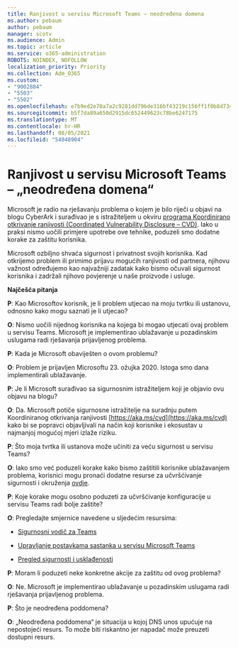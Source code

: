```yaml
---
title: Ranjivost u servisu Microsoft Teams – neodređena domena
ms.author: pebaum
author: pebaum
manager: scotv
ms.audience: Admin
ms.topic: article
ms.service: o365-administration
ROBOTS: NOINDEX, NOFOLLOW
localization_priority: Priority
ms.collection: Adm_O365
ms.custom:
- "9002884"
- "5503"
- "5502"
ms.openlocfilehash: e7b9ed2e70a7a2c9281dd796de316bf43219c156ff1f0b8d734b428a482af4d6
ms.sourcegitcommit: b5f7da89a650d2915dc652449623c78be6247175
ms.translationtype: MT
ms.contentlocale: hr-HR
ms.lasthandoff: 08/05/2021
ms.locfileid: "54048904"
---
```

# <a name="microsoft-teams-dangling-domain-vulnerability"></a>Ranjivost u servisu Microsoft Teams – „neodređena domena“

Microsoft je radio na rješavanju problema o kojem je bilo riječi u objavi na blogu CyberArk i surađivao je s istražiteljem u okviru [programa Koordinirano otkrivanje ranjivosti (Coordinated Vulnerability Disclosure – CVD)](https://aka.ms/cvd). Iako u praksi nismo uočili primjere upotrebe ove tehnike, poduzeli smo dodatne korake za zaštitu korisnika.

Microsoft ozbiljno shvaća sigurnost i privatnost svojih korisnika. Kad otkrijemo problem ili primimo prijavu mogućih ranjivosti od partnera, njihovu važnost određujemo kao najvažniji zadatak kako bismo očuvali sigurnost korisnika i zadržali njihovo povjerenje u naše proizvode i usluge.

**Najčešća pitanja**

**P**: Kao Microsoftov korisnik, je li problem utjecao na moju tvrtku ili ustanovu, odnosno kako mogu saznati je li utjecao?

**O**: Nismo uočili nijednog korisnika na kojega bi mogao utjecati ovaj problem u servisu Teams. Microsoft je implementirao ublažavanje u pozadinskim uslugama radi rješavanja prijavljenog problema.

**P**: Kada je Microsoft obaviješten o ovom problemu?

**O**: Problem je prijavljen Microsoftu 23. ožujka 2020. Istoga smo dana implementirali ublažavanje.

**P**: Je li Microsoft surađivao sa sigurnosnim istražiteljem koji je objavio ovu objavu na blogu?

**O**: Da. Microsoft potiče sigurnosne istražitelje na suradnju putem Koordiniranog otkrivanja ranjivosti [https://aka.ms/cvd](https://aka.ms/cvd) kako bi se popravci objavljivali na način koji korisnike i ekosustav u najmanjoj mogućoj mjeri izlaže riziku.  

**P**: Što moja tvrtka ili ustanova može učiniti za veću sigurnost u servisu Teams?  

**O**: Iako smo već poduzeli korake kako bismo zaštitili korisnike ublažavanjem problema, korisnici mogu pronaći dodatne resurse za učvršćivanje sigurnosti i okruženja [ovdje](https://www.microsoft.com/microsoft-365/blog/2020/04/06/it-professionals-privacy-security-microsoft-teams/).  

**P**: Koje korake mogu osobno poduzeti za učvršćivanje konfiguracije u servisu Teams radi bolje zaštite?

**O**: Pregledajte smjernice navedene u sljedećim resursima: 

- [Sigurnosni vodič za Teams](https://docs.microsoft.com/microsoftteams/teams-security-guide)

- [Upravljanje postavkama sastanka u servisu Microsoft Teams](https://docs.microsoft.com/microsoftteams/meeting-settings-in-teams)

- [Pregled sigurnosti i usklađenosti](https://docs.microsoft.com/microsoftteams/security-compliance-overview)

**P**: Moram li poduzeti neke konkretne akcije za zaštitu od ovog problema?

**O**: Ne. Microsoft je implementirao ublažavanje u pozadinskim uslugama radi rješavanja prijavljenog problema.

**P**: Što je neodređena poddomena?

**O**: „Neodređena poddomena“ je situacija u kojoj DNS unos upućuje na nepostojeći resurs.  To može biti riskantno jer napadač može preuzeti dostupni resurs.
